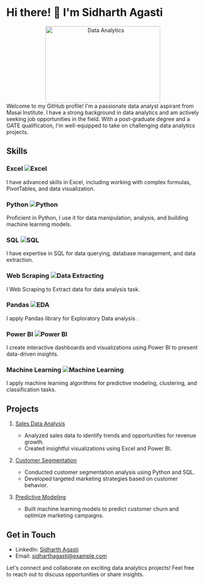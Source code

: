 # Hi there! 👋 I'm Sidharth Agasti
<div align="center">
   <img src="https://drive.google.com/uc?export=view&id=1xTsM73tgSFYZa0-n5x2X52l7MMjh4q4N" alt="Data Analytics" width="300" height="200" >
</div>
Welcome to my GitHub profile! I'm a passionate data analyst aspirant from Masai Institute. I have a strong background in data analytics and am actively seeking job opportunities in the field. With a post-graduate degree and a GATE qualification, I'm well-equipped to take on challenging data analytics projects.

## Skills

### Excel ![Excel](https://path-to-excel-image.png)
I have advanced skills in Excel, including working with complex formulas, PivotTables, and data visualization.

### Python ![Python](https://path-to-python-image.png)
Proficient in Python, I use it for data manipulation, analysis, and building machine learning models.

### SQL ![SQL](https://path-to-sql-image.png)
I have expertise in SQL for data querying, database management, and data extraction.

### Web Scraping ![Data Extracting](https://path-to-ml-image.png)
I Web Scraping to Extract data for data analysis task.

### Pandas ![EDA](https://path-to-ml-image.png)
I apply Pandas library for Exploratory Data analysis .

### Power BI ![Power BI](https://path-to-powerbi-image.png)
I create interactive dashboards and visualizations using Power BI to present data-driven insights.

### Machine Learning ![Machine Learning](https://path-to-ml-image.png)
I apply machine learning algorithms for predictive modeling, clustering, and classification tasks.

## Projects

1. [Sales Data Analysis](link-to-project)
   - Analyzed sales data to identify trends and opportunities for revenue growth.
   - Created insightful visualizations using Excel and Power BI.

2. [Customer Segmentation](link-to-project)
   - Conducted customer segmentation analysis using Python and SQL.
   - Developed targeted marketing strategies based on customer behavior.

3. [Predictive Modeling](link-to-project)
   - Built machine learning models to predict customer churn and optimize marketing campaigns.

## Get in Touch

- LinkedIn: [Sidharth Agasti](https://www.linkedin.com/in/sidharth-agasti)
- Email: sidharthagasti@example.com

Let's connect and collaborate on exciting data analytics projects! Feel free to reach out to discuss opportunities or share insights.

